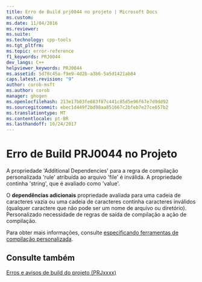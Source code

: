 ```yaml
---
title: Erro de Build prj0044 no projeto | Microsoft Docs
ms.custom: 
ms.date: 11/04/2016
ms.reviewer: 
ms.suite: 
ms.technology: cpp-tools
ms.tgt_pltfrm: 
ms.topic: error-reference
f1_keywords: PRJ0044
dev_langs: C++
helpviewer_keywords: PRJ0044
ms.assetid: 5d78c45a-f9e9-4d2b-a3b6-5a5d1421ab84
caps.latest.revision: "9"
author: corob-msft
ms.author: corob
manager: ghogen
ms.openlocfilehash: 213e17b03fe683f87c441c85d5e96f67e7d9dd92
ms.sourcegitcommit: ebec1d449f2bd98aa851667c2bfeb7e27ce657b2
ms.translationtype: MT
ms.contentlocale: pt-BR
ms.lasthandoff: 10/24/2017
---
```

# <a name="project-build-error-prj0044"></a>Erro de Build PRJ0044 no Projeto
A propriedade 'Additional Dependencies' para a regra de compilação personalizada 'rule' atribuída ao arquivo 'file' é inválida. A propriedade continha 'string', que é avaliado como 'value'.  
  
 O **dependências adicionais** propriedade avaliada para uma cadeia de caracteres vazia ou uma cadeia de caracteres continha caracteres inválidos (qualquer caractere que não pode ser um nome de arquivo ou diretório). Personalizado necessidade de regras de saída de compilação a ação de compilação.  
  
 Para obter mais informações, consulte [especificando ferramentas de compilação personalizada](../../ide/specifying-custom-build-tools.md).  
  
## <a name="see-also"></a>Consulte também  
 [Erros e avisos de build do projeto (PRJxxxx)](../../error-messages/tool-errors/project-build-errors-and-warnings-prjxxxx.md)